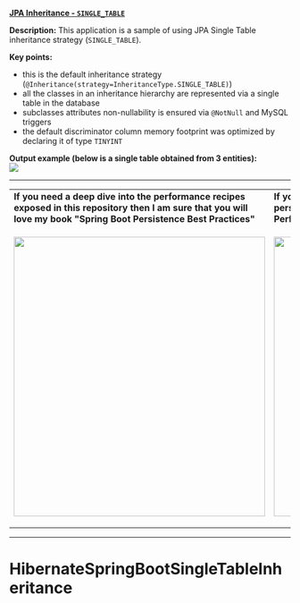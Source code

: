 **[JPA Inheritance - `SINGLE_TABLE`](https://github.com/AnghelLeonard/Hibernate-SpringBoot/tree/master/HibernateSpringBootSingleTableInheritance)**

**Description:** This application is a sample of using JPA Single Table inheritance strategy (`SINGLE_TABLE`).

**Key points:**
- this is the default inheritance strategy (`@Inheritance(strategy=InheritanceType.SINGLE_TABLE)`)
- all the classes in an inheritance hierarchy are represented via a single table in the database
- subclasses attributes non-nullability is ensured via `@NotNull` and MySQL triggers
- the default discriminator column memory footprint was optimized by declaring it of type `TINYINT`
   
**Output example (below is a single table obtained from 3 entities):**\
![](https://github.com/AnghelLeonard/Hibernate-SpringBoot/blob/master/HibernateSpringBootSingleTableInheritance/Single%20table%20inheritance.png)

-----------------------------------------------------------------------------------------------------------------------    
<table>
     <tr><td><b>If you need a deep dive into the performance recipes exposed in this repository then I am sure that you will love my book "Spring Boot Persistence Best Practices"</b></td><td><b>If you need a hand of tips and illustrations of 100+ Java persistence performance issues then "Java Persistence Performance Illustrated Guide" is for you.</b></td></tr>
     <tr><td>
<a href="https://www.apress.com/us/book/9781484256251"><p align="left"><img src="https://github.com/AnghelLeonard/Hibernate-SpringBoot/blob/master/Spring%20Boot%20Persistence%20Best%20Practices.jpg" height="500" width="450"/></p></a>
</td><td>
<a href="https://leanpub.com/java-persistence-performance-illustrated-guide"><p align="right"><img src="https://github.com/AnghelLeonard/Hibernate-SpringBoot/blob/master/Java%20Persistence%20Performance%20Illustrated%20Guide.jpg" height="500" width="450"/></p></a>
</td></tr></table>

-----------------------------------------------------------------------------------------------------------------------    
# HibernateSpringBootSingleTableInheritance
